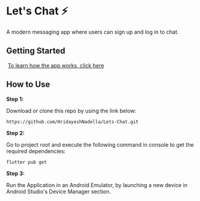 
# Let's Chat ⚡️

A modern messaging app where users can sign up and log in to chat.

## Getting Started
![]()
[To learn how the app works, click here](https://docs.google.com/presentation/d/1Nb9fHjpB8kFEX13yFBEVjELmlHgfapLCZZRAuBWo1zo/edit?usp=sharing)

## How to Use 

**Step 1:**

Download or clone this repo by using the link below:

```
https://github.com/HridayeshNadella/Lets-Chat.git
```

**Step 2:**

Go to project root and execute the following command in console to get the required dependencies: 

```
flutter pub get 
```

**Step 3:**

Run the Application in an Android Emulator, by launching a new device in Android Studio's Device Manager section.


